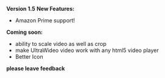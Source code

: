 **Version 1.5**
**New Features:**
- Amazon Prime support!

**Coming soon:**
- ability to scale video as well as crop 
- make UltraWideo video work with any html5 video player
- Better Icon

**please leave feedback**